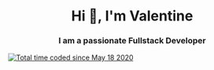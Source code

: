 <h1 align="center">Hi 👋, I'm Valentine</h1>
<h3 align="center">I am a passionate Fullstack Developer</h3>
<a href="https://wakatime.com/@cb39dac5-4b1d-40a4-b209-598ec55a7304"><img src="https://wakatime.com/badge/user/cb39dac5-4b1d-40a4-b209-598ec55a7304.svg" alt="Total time coded since May 18 2020" /></a>
